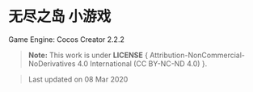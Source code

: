 # 无尽之岛 小游戏

Game Engine: Cocos Creator 2.2.2

> **Note:** This work is under **LICENSE** { Attribution-NonCommercial-NoDerivatives 4.0 International (CC BY-NC-ND 4.0) }.

> Last updated on 08 Mar 2020